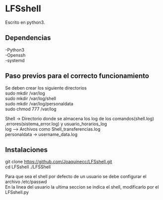 # LFSshell
Escrito en python3.
## Dependencias
-Python3<br/>
-Openssh<br/>
-systemd<br/>
## Paso previos para el correcto funcionamiento
Se deben crear los siguiente  directorios<br/>
sudo mkdir /var/log<br/>
sudo mkdir /var/log/shell<br/> 
sudo mkdir /var/log/personaldata<br/>
sudo chmod 777 /var/log<br/>

Shell -> Directorio donde se almacena los log de los comandos(shell.log) ,errores(sistema_error.log) y usuario_horarios_log<br/>
log --> Archivos como Shell_transferencias.log<br/>
personaldata -> username_data.log<br/>

## Instalaciones

git clone https://github.com/Joaquinecc/LFSshell.git <br/>
cd LFSshell
./LFSShell

Para que sea el shell por defecto de un usuario se debe configurar el archivo /etc/passwd <br/>
En la linea del usuario la ultima seccion se indica el shell, modificarlo por el LFSshell.py